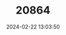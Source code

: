 ---
title: "20864"
category: "Stomatepia mariae"
draft: false
date: 2024-02-22 13:03:50
languages:
  English: ["Alkali Cichlid", "Nsess"]
  Swahili: ["Nsess"]
---
